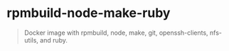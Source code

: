 # rpmbuild-node-make-ruby

> Docker image with rpmbuild, node, make, git, openssh-clients, nfs-utils, and ruby.

